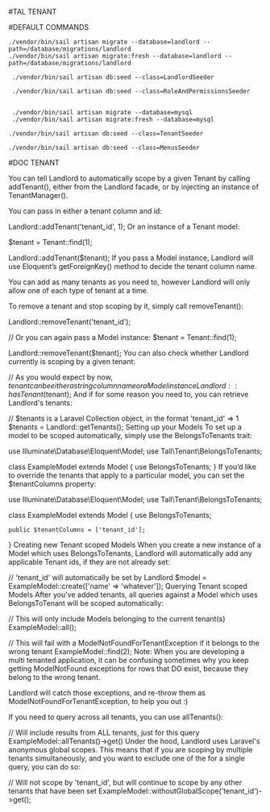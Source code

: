 #TAL TENANT

#DEFAULT COMMANDS
```
./vendor/bin/sail artisan migrate --database=landlord --path=/database/migrations/landlord
./vendor/bin/sail artisan migrate:fresh --database=landlord --path=/database/migrations/landlord

 ./vendor/bin/sail artisan db:seed --class=LandlordSeeder

 ./vendor/bin/sail artisan db:seed --class=RoleAndPermissionsSeeder
 
```

```
 ./vendor/bin/sail artisan migrate --database=mysql
 ./vendor/bin/sail artisan migrate:fresh --database=mysql

./vendor/bin/sail artisan db:seed --class=TenantSeeder

./vendor/bin/sail artisan db:seed --class=MenusSeeder
```` 

#DOC TENANT

You can tell Landlord to automatically scope by a given Tenant by calling addTenant(), either from the Landlord facade, or by injecting an instance of TenantManager().

You can pass in either a tenant column and id:

Landlord::addTenant('tenant_id', 1);
Or an instance of a Tenant model:

$tenant = Tenant::find(1);

Landlord::addTenant($tenant);
If you pass a Model instance, Landlord will use Eloquent’s getForeignKey() method to decide the tenant column name.

You can add as many tenants as you need to, however Landlord will only allow one of each type of tenant at a time.

To remove a tenant and stop scoping by it, simply call removeTenant():

Landlord::removeTenant('tenant_id');

// Or you can again pass a Model instance:
$tenant = Tenant::find(1);

Landlord::removeTenant($tenant);
You can also check whether Landlord currently is scoping by a given tenant:

// As you would expect by now, $tenant can be either a string column name or a Model instance
Landlord::hasTenant($tenant);
And if for some reason you need to, you can retrieve Landlord's tenants:

// $tenants is a Laravel Collection object, in the format 'tenant_id' => 1
$tenants = Landlord::getTenants();
Setting up your Models
To set up a model to be scoped automatically, simply use the BelongsToTenants trait:


use Illuminate\Database\Eloquent\Model;
use Tall\Tenant\BelongsToTenants;

class ExampleModel extends Model
{
    use BelongsToTenants;
}
If you’d like to override the tenants that apply to a particular model, you can set the $tenantColumns property:


use Illuminate\Database\Eloquent\Model;
use Tall\Tenant\BelongsToTenants;

class ExampleModel extends Model
{
    use BelongsToTenants;
    
    public $tenantColumns = ['tenant_id'];
}
Creating new Tenant scoped Models
When you create a new instance of a Model which uses BelongsToTenants, Landlord will automatically add any applicable Tenant ids, if they are not already set:

// 'tenant_id' will automatically be set by Landlord
$model = ExampleModel::create(['name' => 'whatever']);
Querying Tenant scoped Models
After you've added tenants, all queries against a Model which uses BelongsToTenant will be scoped automatically:

// This will only include Models belonging to the current tenant(s)
ExampleModel::all();

// This will fail with a ModelNotFoundForTenantException if it belongs to the wrong tenant
ExampleModel::find(2);
Note: When you are developing a multi tenanted application, it can be confusing sometimes why you keep getting ModelNotFound exceptions for rows that DO exist, because they belong to the wrong tenant.

Landlord will catch those exceptions, and re-throw them as ModelNotFoundForTenantException, to help you out :)

If you need to query across all tenants, you can use allTenants():

// Will include results from ALL tenants, just for this query
ExampleModel::allTenants()->get()
Under the hood, Landlord uses Laravel's anonymous global scopes. This means that if you are scoping by multiple tenants simultaneously, and you want to exclude one of the for a single query, you can do so:

// Will not scope by 'tenant_id', but will continue to scope by any other tenants that have been set
ExampleModel::withoutGlobalScope('tenant_id')->get();